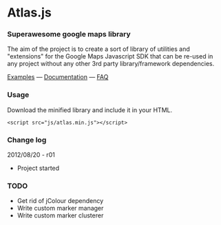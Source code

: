 # Atlas.js
### Superawesome google maps library

The aim of the project is to create a sort of library of utilities and "extensions" for the Google Maps Javascript SDK that can be re-used in any project without any other 3rd party library/framework dependencies.

[Examples](http://clooth.github.com/atlas.js) &mdash; [Documentation](http://clooth.github.com/atlas.js/docs) &mdash; [FAQ](http://github.com/clooth/atlas.js/wiki/FAQ)

### Usage

Download the minified library and include it in your HTML.

    <script src="js/atlas.min.js"></script>

### Change log

2012/08/20 - r01

* Project started

### TODO

* Get rid of jColour dependency
* Write custom marker manager
* Write custom marker clusterer